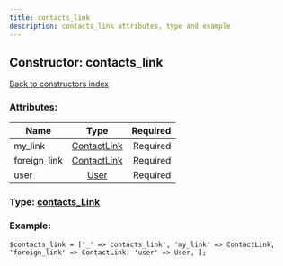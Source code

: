 ```yaml
---
title: contacts_link
description: contacts_link attributes, type and example
---
```

## Constructor: contacts\_link  
[Back to constructors index](index.md)



### Attributes:

| Name     |    Type       | Required |
|----------|:-------------:|---------:|
|my\_link|[ContactLink](../types/ContactLink.md) | Required|
|foreign\_link|[ContactLink](../types/ContactLink.md) | Required|
|user|[User](../types/User.md) | Required|



### Type: [contacts\_Link](../types/contacts_Link.md)


### Example:

```
$contacts_link = ['_' => contacts_link', 'my_link' => ContactLink, 'foreign_link' => ContactLink, 'user' => User, ];
```